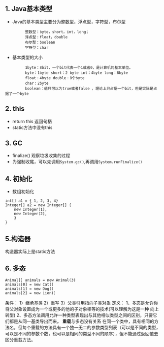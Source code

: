 ## 1. Java基本类型
- Java的基本类型主要分为整数型，浮点型，字符型，布尔型
```
         整数型：byte，short，int，long；
         浮点型：float，double
         布尔型：boolean
         字符型：char
```
- 基本类型的大小
```
         1byte：8bit，一个bit代表一个1或者0，是计算机的基本单位。
         byte：1byte short：2 byte int：4byte long：8byte
         float：4byte double：8个byte
         char：2byte        
         boolean：值只可以为true或者false ，理论上只占据一个bit，但是实际是占据了一个byte
```
## 2. this
- return this 返回句柄
- static方法中没有this
## 3. GC
- finalize() 观察垃圾收集的过程
- 为强制收尾，可以先调用`System.gc()`,再调用`System.runFinalize()`
## 4. 初始化
- 数组初始化 
```
int[] a1 = { 1, 2, 3, 4}
Integer[] a2 = new Integer[] {
    new Integer(1),
    new Integer(2),
    3
}
```
## 5.构造器
构造器实际上是static方法      
## 6. 多态   
```
Animal[] animals = new Animal(3)
animals[0] = new Cat()
animals[1] = new Dog()
animals[2] = new Lion()
```
条件： 
1）继承基类 2）重写 3）父类引用指向子类对象
定义： 
1、多态是允许你将父对象设置成为一个或更多的他的子对象相等的技术(可以理解为这是一种 向上转型) 
2、多态方法调用允许一种类型表现出与其他相似类型之间的区别，只要它们都是从同一基类导出而来。
**重载**与多态没有关系
在同一个类中，具有相同的方法名，但每个重载的方法具有一个独一无二的参数类型列表（可以是不同的类型，可以是不同的参数个数，也可以是相同的类型不同的顺序），但不能通过返回值去区分重载方法。

